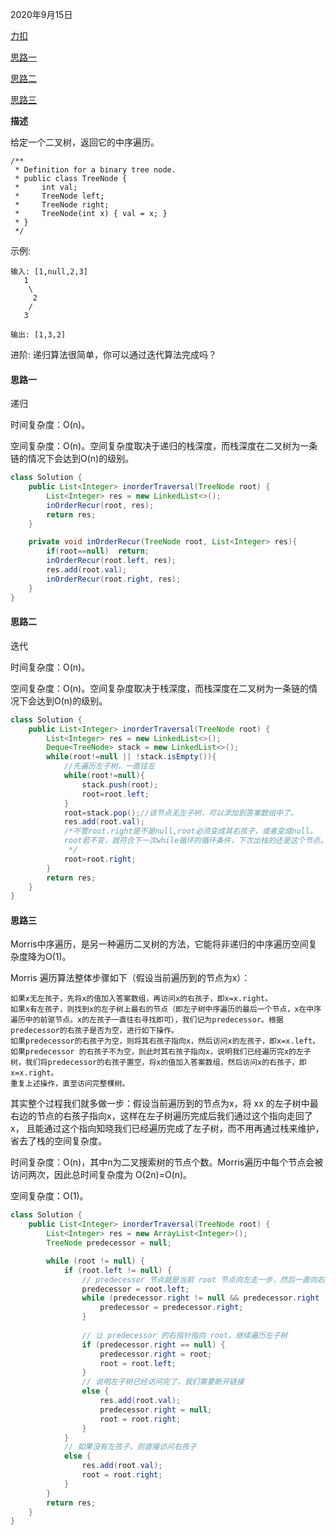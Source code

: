 2020年9月15日

[力扣](https://leetcode-cn.com/problems/binary-tree-inorder-traversal/)

[思路一](#思路一)

[思路二](#思路二)

[思路三](#思路三)

**描述**

给定一个二叉树，返回它的中序遍历。
```
/**
 * Definition for a binary tree node.
 * public class TreeNode {
 *     int val;
 *     TreeNode left;
 *     TreeNode right;
 *     TreeNode(int x) { val = x; }
 * }
 */
```

示例:
```
输入: [1,null,2,3]
   1
    \
     2
    /
   3

输出: [1,3,2]
```
进阶: 递归算法很简单，你可以通过迭代算法完成吗？

#### 思路一

递归

时间复杂度：O(n)。

空间复杂度：O(n)。空间复杂度取决于递归的栈深度，而栈深度在二叉树为一条链的情况下会达到O(n)的级别。
```java
class Solution {
    public List<Integer> inorderTraversal(TreeNode root) {
        List<Integer> res = new LinkedList<>();
        inOrderRecur(root, res);
        return res;
    }

    private void inOrderRecur(TreeNode root, List<Integer> res){
        if(root==null)  return;
        inOrderRecur(root.left, res);
        res.add(root.val);
        inOrderRecur(root.right, res);
    }
}
```

#### 思路二

迭代

时间复杂度：O(n)。

空间复杂度：O(n)。空间复杂度取决于栈深度，而栈深度在二叉树为一条链的情况下会达到O(n)的级别。

```java
class Solution {
    public List<Integer> inorderTraversal(TreeNode root) {
        List<Integer> res = new LinkedList<>();
        Deque<TreeNode> stack = new LinkedList<>();
        while(root!=null || !stack.isEmpty()){
            //先遍历左子树，一直往左
            while(root!=null){
                stack.push(root);
                root=root.left;
            }
            root=stack.pop();//该节点无左子树，可以添加到答案数组中了。
            res.add(root.val);
            /*不管root.right是不是null,root必须变成其右孩子，或者变成null。
            root若不变，就符合下一次while循环的循环条件，下次出栈的还是这个节点。会进入死循环
             */
            root=root.right;
        }
        return res;
    }
}
```

#### 思路三

Morris中序遍历，是另一种遍历二叉树的方法，它能将非递归的中序遍历空间复杂度降为O(1)。

Morris 遍历算法整体步骤如下（假设当前遍历到的节点为x）：
```
如果x无左孩子，先将x的值加入答案数组，再访问x的右孩子，即x=x.right。
如果x有左孩子，则找到x的左子树上最右的节点（即左子树中序遍历的最后一个节点，x在中序遍历中的前驱节点。x的左孩子一直往右寻找即可），我们记为predecessor。根据predecessor的右孩子是否为空，进行如下操作。
如果predecessor的右孩子为空，则将其右孩子指向x，然后访问x的左孩子，即x=x.left。
如果predecessor 的右孩子不为空，则此时其右孩子指向x，说明我们已经遍历完x的左子树，我们将predecessor的右孩子置空，将x的值加入答案数组，然后访问x的右孩子，即x=x.right。
重复上述操作，直至访问完整棵树。
```
其实整个过程我们就多做一步：假设当前遍历到的节点为x，将 xx 的左子树中最右边的节点的右孩子指向x，这样在左子树遍历完成后我们通过这个指向走回了x，
且能通过这个指向知晓我们已经遍历完成了左子树，而不用再通过栈来维护，省去了栈的空间复杂度。

时间复杂度：O(n)，其中n为二叉搜索树的节点个数。Morris遍历中每个节点会被访问两次，因此总时间复杂度为 O(2n)=O(n)。

空间复杂度：O(1)。

```java
class Solution {
    public List<Integer> inorderTraversal(TreeNode root) {
        List<Integer> res = new ArrayList<Integer>();
        TreeNode predecessor = null;

        while (root != null) {
            if (root.left != null) {
                // predecessor 节点就是当前 root 节点向左走一步，然后一直向右走至无法走为止
                predecessor = root.left;
                while (predecessor.right != null && predecessor.right != root) {
                    predecessor = predecessor.right;
                }
                
                // 让 predecessor 的右指针指向 root，继续遍历左子树
                if (predecessor.right == null) {
                    predecessor.right = root;
                    root = root.left;
                }
                // 说明左子树已经访问完了，我们需要断开链接
                else {
                    res.add(root.val);
                    predecessor.right = null;
                    root = root.right;
                }
            }
            // 如果没有左孩子，则直接访问右孩子
            else {
                res.add(root.val);
                root = root.right;
            }
        }
        return res;
    }
}
```
